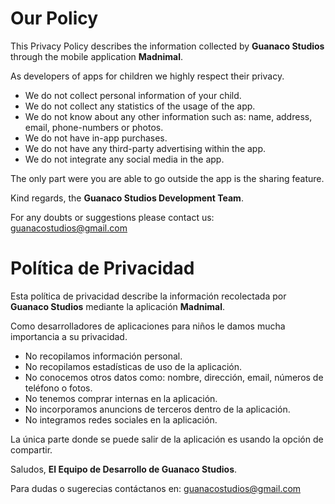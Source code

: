 # Our Policy

This Privacy Policy describes the information collected by **Guanaco Studios** through the mobile application **Madnimal**.

As developers of apps for children we highly respect their privacy.

- We do not collect personal information of your child.
- We do not collect any statistics of the usage of the app.
- We do not know about any other information such as: name, address, email, phone-numbers or photos.
- We do not have in-app purchases.
- We do not have any third-party advertising within the app.
- We do not integrate any social media in the app.

The only part were you are able to go outside the app is the sharing feature.

Kind regards, the **Guanaco Studios Development Team**.

For any doubts or suggestions please contact us: guanacostudios@gmail.com

# Política de Privacidad

Esta política de privacidad describe la información recolectada por **Guanaco Studios** mediante la aplicación **Madnimal**.

Como desarrolladores de aplicaciones para niños le damos mucha importancia a su privacidad.

- No recopilamos información personal.
- No recopilamos estadísticas de uso de la aplicación.
- No conocemos otros datos como: nombre, dirección, email, números de teléfono o fotos.
- No tenemos comprar internas en la aplicación.
- No incorporamos anuncions de terceros dentro de la aplicación.
- No integramos redes sociales en la aplicación.

La única parte donde se puede salir de la aplicación es usando la opción de compartir.

Saludos, **El Equipo de Desarrollo de Guanaco Studios**.

Para dudas o sugerecias contáctanos en: guanacostudios@gmail.com
